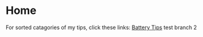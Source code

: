 # Home
For sorted catagories of my tips, click these links:
[Battery Tips](battery.md)
test branch 2
